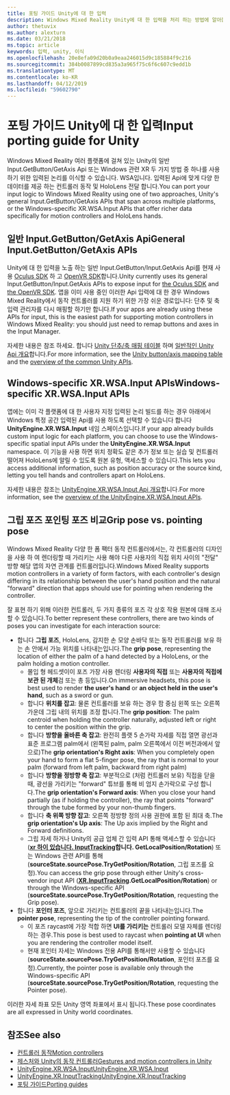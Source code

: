 ```yaml
---
title: 포팅 가이드 Unity에 대 한 입력
description: Windows Mixed Reality Unity에 대 한 입력을 처리 하는 방법에 알아봅니다.
author: thetuvix
ms.author: alexturn
ms.date: 03/21/2018
ms.topic: article
keywords: 입력, unity, 이식
ms.openlocfilehash: 20e8efa09d20b0a9eaa246015d9c185884f9c216
ms.sourcegitcommit: 384b0087899cd835a3a965f75c6f6c607c9edd1b
ms.translationtype: MT
ms.contentlocale: ko-KR
ms.lasthandoff: 04/12/2019
ms.locfileid: "59602790"
---
```

# <a name="input-porting-guide-for-unity"></a><span data-ttu-id="c3154-104">포팅 가이드 Unity에 대 한 입력</span><span class="sxs-lookup"><span data-stu-id="c3154-104">Input porting guide for Unity</span></span>

<span data-ttu-id="c3154-105">Windows Mixed Reality 여러 플랫폼에 걸쳐 있는 Unity의 일반 Input.GetButton/GetAxis Api 또는 Windows 관련 XR 두 가지 방법 중 하나를 사용 하기 위한 입력된 논리를 이식할 수 있습니다. WSA입니다. 입력된 Api에 맞게 다양 한 데이터를 제공 하는 컨트롤러 동작 및 HoloLens 전달 합니다.</span><span class="sxs-lookup"><span data-stu-id="c3154-105">You can port your input logic to Windows Mixed Reality using one of two approaches, Unity's general Input.GetButton/GetAxis APIs that span across multiple platforms, or the Windows-specific XR.WSA.Input APIs that offer richer data specifically for motion controllers and HoloLens hands.</span></span>

## <a name="general-inputgetbuttongetaxis-apis"></a><span data-ttu-id="c3154-106">일반 Input.GetButton/GetAxis Api</span><span class="sxs-lookup"><span data-stu-id="c3154-106">General Input.GetButton/GetAxis APIs</span></span>

<span data-ttu-id="c3154-107">Unity에 대 한 입력을 노출 하는 일반 Input.GetButton/Input.GetAxis Api를 현재 사용 [Oculus SDK](https://docs.unity3d.com/Manual/OculusControllers.html) 하 고 [OpenVR SDK](https://docs.unity3d.com/Manual/OpenVRControllers.html)합니다.</span><span class="sxs-lookup"><span data-stu-id="c3154-107">Unity currently uses its general Input.GetButton/Input.GetAxis APIs to expose input for [the Oculus SDK](https://docs.unity3d.com/Manual/OculusControllers.html) and [the OpenVR SDK](https://docs.unity3d.com/Manual/OpenVRControllers.html).</span></span> <span data-ttu-id="c3154-108">앱을 이미 사용 중인 이러한 Api 입력에 대 한 경우 Windows Mixed Reality에서 동작 컨트롤러를 지원 하기 위한 가장 쉬운 경로입니다: 단추 및 축 입력 관리자를 다시 매핑할 하기만 합니다.</span><span class="sxs-lookup"><span data-stu-id="c3154-108">If your apps are already using these APIs for input, this is the easiest path for supporting motion controllers in Windows Mixed Reality: you should just need to remap buttons and axes in the Input Manager.</span></span>

<span data-ttu-id="c3154-109">자세한 내용은 참조 하세요. 합니다 [Unity 단추/축 매핑 테이블](gestures-and-motion-controllers-in-unity.md#unity-buttonaxis-mapping-table) 하며 [일반적인 Unity Api 개요](gestures-and-motion-controllers-in-unity.md#common-unity-apis-inputgetbuttongetaxis)합니다.</span><span class="sxs-lookup"><span data-stu-id="c3154-109">For more information, see the [Unity button/axis mapping table](gestures-and-motion-controllers-in-unity.md#unity-buttonaxis-mapping-table) and the [overview of the common Unity APIs](gestures-and-motion-controllers-in-unity.md#common-unity-apis-inputgetbuttongetaxis).</span></span>

## <a name="windows-specific-xrwsainput-apis"></a><span data-ttu-id="c3154-110">Windows-specific XR.WSA.Input APIs</span><span class="sxs-lookup"><span data-stu-id="c3154-110">Windows-specific XR.WSA.Input APIs</span></span>

<span data-ttu-id="c3154-111">앱에는 이미 각 플랫폼에 대 한 사용자 지정 입력된 논리 빌드를 하는 경우 아래에서 Windows 특정 공간 입력된 Api를 사용 하도록 선택할 수 있습니다 합니다 **UnityEngine.XR.WSA.Input** 네임 스페이스입니다.</span><span class="sxs-lookup"><span data-stu-id="c3154-111">If your app already builds custom input logic for each platform, you can choose to use the Windows-specific spatial input APIs under the **UnityEngine.XR.WSA.Input** namespace.</span></span> <span data-ttu-id="c3154-112">이 기능을 사용 하면 위치 정확도 같은 추가 정보 또는 실습 및 컨트롤러 떨어져 HoloLens에 알릴 수 있도록 원본 유형, 액세스할 수 있습니다.</span><span class="sxs-lookup"><span data-stu-id="c3154-112">This lets you access additional information, such as position accuracy or the source kind, letting you tell hands and controllers apart on HoloLens.</span></span>

<span data-ttu-id="c3154-113">자세한 내용은 참조는 [UnityEngine.XR.WSA.Input Api 개요](gestures-and-motion-controllers-in-unity.md#windows-specific-apis-xrwsainput)합니다.</span><span class="sxs-lookup"><span data-stu-id="c3154-113">For more information, see the [overview of the UnityEngine.XR.WSA.Input APIs](gestures-and-motion-controllers-in-unity.md#windows-specific-apis-xrwsainput).</span></span>

## <a name="grip-pose-vs-pointing-pose"></a><span data-ttu-id="c3154-114">그립 포즈 포인팅 포즈 비교</span><span class="sxs-lookup"><span data-stu-id="c3154-114">Grip pose vs. pointing pose</span></span>

<span data-ttu-id="c3154-115">Windows Mixed Reality 다양 한 폼 팩터 동작 컨트롤러에서는, 각 컨트롤러의 디자인을 사용 하 여 렌더링할 때 가리키는 사용 해야 다른 사용자의 직접 위치 사이의 "전달" 방향 해당 앱의 자연 관계를 컨트롤러입니다.</span><span class="sxs-lookup"><span data-stu-id="c3154-115">Windows Mixed Reality supports motion controllers in a variety of form factors, with each controller's design differing in its relationship between the user's hand position and the natural "forward" direction that apps should use for pointing when rendering the controller.</span></span>

<span data-ttu-id="c3154-116">잘 표현 하기 위해 이러한 컨트롤러, 두 가지 종류의 포즈 각 상호 작용 원본에 대해 조사할 수 있습니다.</span><span class="sxs-lookup"><span data-stu-id="c3154-116">To better represent these controllers, there are two kinds of poses you can investigate for each interaction source:</span></span>

* <span data-ttu-id="c3154-117">합니다 **그립 포즈**, HoloLens, 감지한 손 모양 손바닥 또는 동작 컨트롤러를 보유 하는 손 안에서 가능 위치를 나타내는입니다.</span><span class="sxs-lookup"><span data-stu-id="c3154-117">The **grip pose**, representing the location of either the palm of a hand detected by a HoloLens, or the palm holding a motion controller.</span></span>
    * <span data-ttu-id="c3154-118">몰입 형 헤드셋이이 포즈 가장 사용 렌더링 **사용자의 직접** 또는 **사용자의 직접에 보관 된 개체**검 또는 총 등입니다.</span><span class="sxs-lookup"><span data-stu-id="c3154-118">On immersive headsets, this pose is best used to render **the user's hand** or **an object held in the user's hand**, such as a sword or gun.</span></span>
    * <span data-ttu-id="c3154-119">합니다 **위치를 잡고**: 물론 컨트롤러를 보유 하는 경우 팜 중심 왼쪽 또는 오른쪽 가운데 그립 내의 위치를 조정 합니다.</span><span class="sxs-lookup"><span data-stu-id="c3154-119">The **grip position**: The palm centroid when holding the controller naturally, adjusted left or right to center the position within the grip.</span></span>
    * <span data-ttu-id="c3154-120">합니다 **방향을 올바른 축 잡고**: 완전히 플랫 5 손가락 자세를 직접 열면 광선과 표준 프로그램 palm에서 (왼쪽된 palm, palm 오른쪽에서 이전 버전과에서 앞으로)</span><span class="sxs-lookup"><span data-stu-id="c3154-120">The **grip orientation's Right axis**: When you completely open your hand to form a flat 5-finger pose, the ray that is normal to your palm (forward from left palm, backward from right palm)</span></span>
    * <span data-ttu-id="c3154-121">합니다 **방향을 정방향 축 잡고**: 부분적으로 (처럼 컨트롤러 보유) 직접을 닫을 때, 광선을 가리키는 "forward" 튜브를 통해 비 엄지 손가락으로 구성 합니다.</span><span class="sxs-lookup"><span data-stu-id="c3154-121">The **grip orientation's Forward axis**: When you close your hand partially (as if holding the controller), the ray that points "forward" through the tube formed by your non-thumb fingers.</span></span>
    * <span data-ttu-id="c3154-122">합니다 **축 위쪽 방향 잡고**: 오른쪽 정방향 정의 사용 권한에 포함 된 최대 축.</span><span class="sxs-lookup"><span data-stu-id="c3154-122">The **grip orientation's Up axis**: The Up axis implied by the Right and Forward definitions.</span></span>
    * <span data-ttu-id="c3154-123">그립 자세 하거나 Unity의 공급 업체 간 입력 API 통해 액세스할 수 있습니다 (**[xr 하이 있습니다. InputTracking](https://docs.unity3d.com/ScriptReference/XR.InputTracking.html)합니다. GetLocalPosition/Rotation**) 또는 Windows 관련 API를 통해 (**sourceState.sourcePose.TryGetPosition/Rotation**, 그립 포즈를 요청).</span><span class="sxs-lookup"><span data-stu-id="c3154-123">You can access the grip pose through either Unity's cross-vendor input API (**[XR.InputTracking](https://docs.unity3d.com/ScriptReference/XR.InputTracking.html).GetLocalPosition/Rotation**) or through the Windows-specific API (**sourceState.sourcePose.TryGetPosition/Rotation**, requesting the Grip pose).</span></span>
* <span data-ttu-id="c3154-124">합니다 **포인터 포즈**, 앞으로 가리키는 컨트롤러의 끝을 나타내는입니다.</span><span class="sxs-lookup"><span data-stu-id="c3154-124">The **pointer pose**, representing the tip of the controller pointing forward.</span></span>
    * <span data-ttu-id="c3154-125">이 포즈 raycast에 가장 적합 하면 **UI를 가리키는** 컨트롤러 모델 자체를 렌더링 하는 경우.</span><span class="sxs-lookup"><span data-stu-id="c3154-125">This pose is best used to raycast when **pointing at UI** when you are rendering the controller model itself.</span></span>
    * <span data-ttu-id="c3154-126">현재 포인터 자세는 Windows 전용 API를 통해서만 사용할 수 있습니다 (**sourceState.sourcePose.TryGetPosition/Rotation**, 포인터 포즈를 요청).</span><span class="sxs-lookup"><span data-stu-id="c3154-126">Currently, the pointer pose is available only through the Windows-specific API (**sourceState.sourcePose.TryGetPosition/Rotation**, requesting the Pointer pose).</span></span>

<span data-ttu-id="c3154-127">이러한 자세 좌표 모든 Unity 영역 좌표에서 표시 됩니다.</span><span class="sxs-lookup"><span data-stu-id="c3154-127">These pose coordinates are all expressed in Unity world coordinates.</span></span>

## <a name="see-also"></a><span data-ttu-id="c3154-128">참조</span><span class="sxs-lookup"><span data-stu-id="c3154-128">See also</span></span>
* [<span data-ttu-id="c3154-129">컨트롤러 동작</span><span class="sxs-lookup"><span data-stu-id="c3154-129">Motion controllers</span></span>](motion-controllers.md)
* [<span data-ttu-id="c3154-130">제스처와 Unity의 동작 컨트롤러</span><span class="sxs-lookup"><span data-stu-id="c3154-130">Gestures and motion controllers in Unity</span></span>](gestures-and-motion-controllers-in-unity.md)
* [<span data-ttu-id="c3154-131">UnityEngine.XR.WSA.Input</span><span class="sxs-lookup"><span data-stu-id="c3154-131">UnityEngine.XR.WSA.Input</span></span>](https://docs.unity3d.com/ScriptReference/XR.WSA.Input.InteractionManager.html)
* [<span data-ttu-id="c3154-132">UnityEngine.XR.InputTracking</span><span class="sxs-lookup"><span data-stu-id="c3154-132">UnityEngine.XR.InputTracking</span></span>](https://docs.unity3d.com/ScriptReference/XR.InputTracking.html)
* [<span data-ttu-id="c3154-133">포팅 가이드</span><span class="sxs-lookup"><span data-stu-id="c3154-133">Porting guides</span></span>](porting-guides.md)
